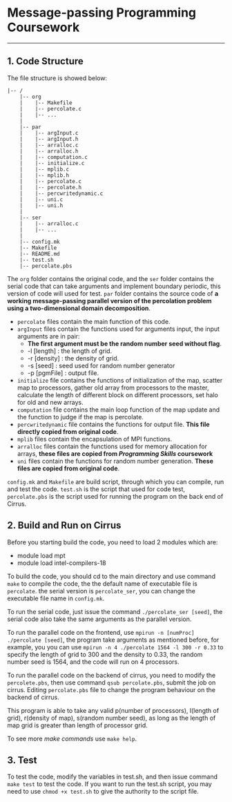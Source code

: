 # Message-passing Programming Coursework
---
## 1. Code Structure
The file structure is showed below:
```
|-- /
    |-- org
    |    |-- Makefile
    |    |-- percolate.c
    |    |-- ...
    |    
    |-- par
    |    |-- argInput.c
    |    |-- argInput.h
    |    |-- arralloc.c
    |    |-- arralloc.h
    |    |-- computation.c
    |    |-- initialize.c
    |    |-- mplib.c
    |    |-- mplib.h
    |    |-- percolate.c
    |    |-- percolate.h
    |    |-- percwritedynamic.c
    |    |-- uni.c
    |    |-- uni.h
    |    
    |-- ser
    |    |-- arralloc.c
    |    |-- ...
    |    
    |-- config.mk
    |-- Makefile
    |-- README.md
    |-- test.sh
    |-- percolate.pbs
```
The `org` folder contains the original code, and the `ser` folder contains the serial code that can take arguments and implement boundary periodic, this version of code will used for test. `par` folder contains the source code of **a working message-passing parallel version of the percolation problem using a two-dimensional domain decomposition**.
+ `percolate` files contain the main function of this code.
+ `argInput` files contain the functions used for arguments input, the input arguments are in pair:
    + **The first argument must be the random number seed without flag**.
    + -l [length] : the length of grid.
    + -r [density] : the density of grid.
    + -s [seed] : seed used for random number generator
    + -p [pgmFile] : output file.
+ `initialize` file contains the functions of initialization of the map, scatter map to processors, gather old array from processors to the master, calculate the length of different block on different processors, set halo for old and new arrays.
+ `computation` file contains the main loop function of the map update and the function to judge if the map is percolate.
+ `percwritedynamic` file contains the functions for output file. **This file directly copied from original code**.
+ `mplib` files contain the encapsulation of MPI functions.
+ `arralloc` files contain the functions used for memory allocation for arrays, **these files are copied from *Programming Skills* coursework**
+ `uni` files contain the functions for random number generation. **These files are copied from original code**.

`config.mk` and `Makefile` are build script, through which you can compile, run and test the code. `test.sh` is the script that used for code test, `percolate.pbs` is the script used for running the program on the back end of Cirrus.

## 2. Build and Run on Cirrus
Before you starting build the code, you need to load 2 modules which are:
+ module load mpt
+ module load intel-compilers-18

To build the code, you should cd to the main directory and use command `make` to compile the code, the the default name of executable file is `percolate`. the serial version is `percolate_ser`, you can change the executable file name in `config.mk`.

To run the serial code, just issue the command `./percolate_ser [seed]`, the serial code also take the same arguments as the parallel version.

To run the parallel code on the frontend, use `mpirun -n [numProc] ./percolate [seed]`, the program take arguments as mentioned before, for example, you you can use `mpirun -n 4 ./percolate 1564 -l 300 -r 0.33` to specify the length of grid to 300 and the density to 0.33, the random number seed is 1564, and the code will run on 4 processors.

To run the parallel code on the backend of cirrus, you need to modify the `percolete.pbs`, then use command `qsub percolate.pbs`, submit the job on cirrus. Editing `percolate.pbs` file to change the program behaviour on the backend of cirrus.

This program is able to take any valid p(number of processors), l(length of grid), r(density of map), s(random number seed), as long as the length of map grid is greater than length of processor grid.

To see more *make commands* use `make help`.

## 3. Test
To test the code, modify the variables in test.sh, and then issue command `make test` to test the code.
If you want to run the test.sh script, you may need to use `chmod +x test.sh` to give the authority to the script file.
